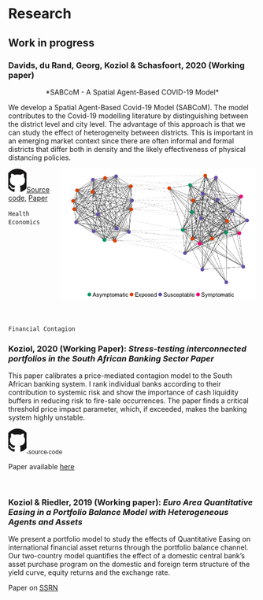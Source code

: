 # Research
## Work in progress


### **Davids, du Rand, Georg, Koziol & Schasfoort, 2020 (Working paper)**

<center>*SABCoM - A Spatial Agent-Based COVID-19 Model* </center> 
 
We develop a Spatial Agent-Based Covid-19 Model (SABCoM). The model contributes to the Covid-19 modelling literature by distinguishing between the district level and city level. The advantage of this approach is that we can study the effect of heterogeneity between districts. This is important in an emerging market context since there are often informal and formal districts that differ both in density and the likely effectiveness of physical distancing policies. 

 <img style="float: right;" width="400" alt="" src="/pics/network-sabcom.png"/>




[![click link](pics/giticon.png)Source code,](https://www.google.com/url?q=https%3A%2F%2Fgithub.com%2Fblackrhinoabm%2Fsabcom&sa=D&sntz=1&usg=AFQjCNEtdlSlVeIqbTX4fIA3wOgfWxu_SA)
 <a href="https://papers.ssrn.com/sol3/papers.cfm?abstract_id=3663320">    Paper</a> <p>
 ```Health Economics ```



<!--  <div style="padding: 15px; border: 1px solid transparent; border-color: transparent; margin-bottom: 20px; border-radius: 4px;  color: #a94442; background-color: #f2dede; border-color: #ebccd1;">
	<div class="linelist">
		
    <ul>
        <li> <b>style and rhetorical devises  </b> is the language appealing to emotions? manipulating? generalising? nuanced?  </li>
        <li><b>logical fallacies</b> is the argument made sound or is there no argument and just a tool to distract /attack </li>
 
    </ul>
</div>
</div> -->

&nbsp;

&nbsp;

&nbsp;

&nbsp;

&nbsp;
 
&nbsp;

```Financial Contagion```

### **Koziol,  2020 (Working Paper)**: *Stress-testing interconnected portfolios in the South African Banking Sector Paper*

This paper calibrates a price-mediated contagion model to the South African banking system. I rank individual banks according to their contribution to systemic risk and show the importance of cash liquidity buffers in reducing risk to fire-sale occurrences. The paper finds a critical threshold price impact parameter, which, if exceeded, makes the banking system highly unstable.

 
[![click link](pics/giticon.png) <sub>source code</sub>](https://www.google.com/url?q=https%3A%2F%2Fgithub.com%2Fblackrhinoabm%2FBlackRhino%2Ftree%2Fmaster%2Fexamples%2Ffiresale2020&sa=D&sntz=1&usg=AFQjCNGu-ECW5N2Oq7oF0s0prHuK5-HoQw )




Paper available <a href="https://www.google.com/url?q=https%3A%2F%2Fgithub.com%2Fblackrhinoabm%2FBlackRhino%2Fblob%2Fmaster%2Fexamples%2Ffiresale2020%2FTinaKoziol_Stresstest_interconnectedportfolios_Nov2020.pdf&sa=D&sntz=1&usg=AFQjCNE9DTXj_1Xcjy6mPKTXNVCV44wrWA"> here</a> 
 
&nbsp;
 


### **Koziol & Riedler, 2019 (Working paper)**: *Euro Area Quantitative Easing in a Portfolio Balance Model with Heterogeneous Agents and Assets*	

We present a portfolio model to study the effects of Quantitative Easing on international financial asset returns through the portfolio balance channel. Our two-country model quantifies the effect of a domestic central bank’s asset purchase program on the domestic and foreign term structure of the yield curve, equity returns and the exchange rate. 

Paper on  <a href="https://www.google.com/url?q=https%3A%2F%2Fpapers.ssrn.com%2Fsol3%2Fpapers.cfm%3Fabstract_id%3D3326435&sa=D&sntz=1&usg=AFQjCNH3CfF3B-1WSYvqi4ACtZ7HlOtdfw"> SSRN</a>   


<!-- color: #31708f; background-color: #d9edf7; border-color: #bce8f1; blue -->
<!-- <div style="padding: 15px; border: 1px solid transparent; border-color: transparent; margin-bottom: 20px; border-radius: 4px; color: #3c763d; background-color: #dff0d8; border-color: #d6e9c6;">
I am a success message
</div>

<div style="padding: 15px; border: 1px solid transparent; border-color: transparent; margin-bottom: 20px; border-radius: 4px; color: #a94442; background-color: #f2dede; border-color: #ebccd1;">
I am an error message
</div> -->

 